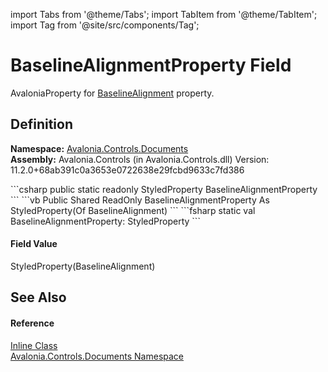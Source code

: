 import Tabs from '@theme/Tabs'; 
import TabItem from '@theme/TabItem'; 
import Tag from '@site/src/components/Tag'; 

# BaselineAlignmentProperty Field


AvaloniaProperty for <a href="P_Avalonia_Controls_Documents_Inline_BaselineAlignment">BaselineAlignment</a> property.



## Definition
**Namespace:** <a href="N_Avalonia_Controls_Documents">Avalonia.Controls.Documents</a>  
**Assembly:** Avalonia.Controls (in Avalonia.Controls.dll) Version: 11.2.0+68ab391c0a3653e0722638e29fcbd9633c7fd386

<Tabs groupId="api-code-preview">
<TabItem value="csharp" label="C#">
```csharp
public static readonly StyledProperty<BaselineAlignment> BaselineAlignmentProperty
```
</TabItem>
<TabItem value="vb" label="VB">
```vb
Public Shared ReadOnly BaselineAlignmentProperty As StyledProperty(Of BaselineAlignment)
```
</TabItem>
<TabItem value="fsharp" label="F#">
```fsharp
static val BaselineAlignmentProperty: StyledProperty<BaselineAlignment>
```
</TabItem>
</Tabs>



#### Field Value
StyledProperty(BaselineAlignment)

## See Also


#### Reference
<a href="T_Avalonia_Controls_Documents_Inline">Inline Class</a>  
<a href="N_Avalonia_Controls_Documents">Avalonia.Controls.Documents Namespace</a>  
